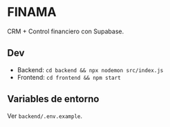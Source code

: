 # FINAMA
CRM + Control financiero con Supabase.

## Dev
- Backend: `cd backend && npx nodemon src/index.js`
- Frontend: `cd frontend && npm start`

## Variables de entorno
Ver `backend/.env.example`.
